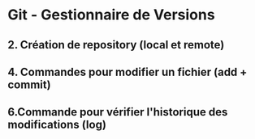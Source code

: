 # Git - Gestionnaire de Versions
## 2. Création de repository (local et remote)
## 4. Commandes pour modifier un fichier (add + commit)
## 6.Commande pour vérifier l'historique des modifications (log)
